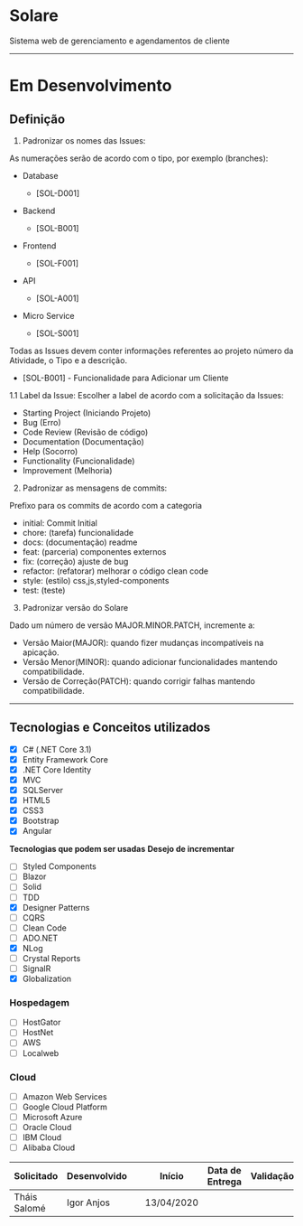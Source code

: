 # Solare
Sistema web de gerenciamento e agendamentos de cliente 
___

# Em Desenvolvimento

## Definição
1. Padronizar os nomes das Issues:

As numerações serão de acordo com o tipo, por exemplo (branches):
- Database
    * [SOL-D001]
- Backend
    * [SOL-B001]
    
- Frontend
    * [SOL-F001]
    
- API
    * [SOL-A001]
    
- Micro Service
    * [SOL-S001]
    
Todas as Issues devem conter informações referentes ao projeto número da Atividade, o Tipo e a descrição.

- [SOL-B001] - Funcionalidade para Adicionar um Cliente

1.1 Label da Issue:
Escolher a label de acordo com a solicitação da Issues:

- Starting Project (Iniciando Projeto)
- Bug (Erro)
- Code Review (Revisão de código)
- Documentation (Documentação)
- Help (Socorro)
- Functionality (Funcionalidade)
- Improvement (Melhoria)

2. Padronizar as mensagens de commits:

Prefixo para os commits de acordo com a categoria
    
- initial: Commit Initial
- chore: (tarefa) funcionalidade
- docs: (documentação) readme
- feat: (parceria) componentes externos
- fix: (correção) ajuste de bug
- refactor: (refatorar) melhorar o código clean code
- style: (estilo) css,js,styled-components
- test: (teste)

3. Padronizar versão do Solare

Dado um número de versão MAJOR.MINOR.PATCH, incremente a:

* Versão Maior(MAJOR): quando fizer mudanças incompatíveis na apicação.
* Versão Menor(MINOR): quando adicionar funcionalidades mantendo compatibilidade.
* Versão de Correção(PATCH): quando corrigir falhas mantendo compatibilidade.
___
## Tecnologias e Conceitos utilizados

- [x] C# (.NET Core 3.1)
- [x] Entity Framework Core
- [x] .NET Core Identity
- [x] MVC
- [x] SQLServer
- [x] HTML5
- [x] CSS3
- [x] Bootstrap
- [x] Angular

**Tecnologias que podem ser usadas**
**Desejo de incrementar**
- [ ] Styled Components
- [ ] Blazor
- [ ] Solid
- [ ] TDD
- [x] Designer Patterns
- [ ] CQRS
- [ ] Clean Code
- [ ] ADO.NET
- [x] NLog
- [ ] Crystal Reports
- [ ] SignalR
- [x] Globalization

### **Hospedagem**
- [ ] HostGator
- [ ] HostNet
- [ ] AWS
- [ ] Localweb

### **Cloud**
- [ ] Amazon Web Services
- [ ] Google Cloud Platform
- [ ] Microsoft Azure
- [ ] Oracle Cloud
- [ ] IBM Cloud
- [ ] Alibaba Cloud

| Solicitado | Desenvolvido | | Início | Data de Entrega | Validação |
| --- | --- | --- | --- | --- | --- |
| Tháis Salomé | Igor Anjos | | 13/04/2020 | | |
